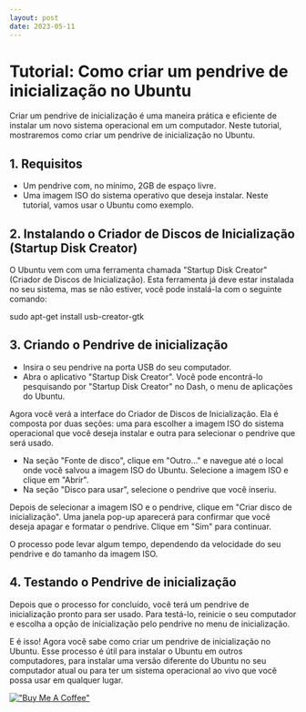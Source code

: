 ```yaml
---
layout: post
date: 2023-05-11
---
```


# Tutorial: Como criar um pendrive de inicialização no Ubuntu

Criar um pendrive de inicialização é uma maneira prática e eficiente de instalar um novo sistema operacional em um computador. Neste tutorial, mostraremos como criar um pendrive de inicialização no Ubuntu. 

## 1. Requisitos

- Um pendrive com, no mínimo, 2GB de espaço livre.
- Uma imagem ISO do sistema operativo que deseja instalar. Neste tutorial, vamos usar o Ubuntu como exemplo.

## 2. Instalando o Criador de Discos de Inicialização (Startup Disk Creator)

O Ubuntu vem com uma ferramenta chamada "Startup Disk Creator" (Criador de Discos de Inicialização). Esta ferramenta já deve estar instalada no seu sistema, mas se não estiver, você pode instalá-la com o seguinte comando:

sudo apt-get install usb-creator-gtk

## 3. Criando o Pendrive de inicialização

- Insira o seu pendrive na porta USB do seu computador.
- Abra o aplicativo "Startup Disk Creator". Você pode encontrá-lo pesquisando por "Startup Disk Creator" no Dash, o menu de aplicações do Ubuntu.

Agora você verá a interface do Criador de Discos de Inicialização. Ela é composta por duas seções: uma para escolher a imagem ISO do sistema operacional que você deseja instalar e outra para selecionar o pendrive que será usado.

- Na seção "Fonte de disco", clique em "Outro..." e navegue até o local onde você salvou a imagem ISO do Ubuntu. Selecione a imagem ISO e clique em "Abrir".
- Na seção "Disco para usar", selecione o pendrive que você inseriu.

Depois de selecionar a imagem ISO e o pendrive, clique em "Criar disco de inicialização". Uma janela pop-up aparecerá para confirmar que você deseja apagar e formatar o pendrive. Clique em "Sim" para continuar.

O processo pode levar algum tempo, dependendo da velocidade do seu pendrive e do tamanho da imagem ISO.

## 4. Testando o Pendrive de inicialização

Depois que o processo for concluído, você terá um pendrive de inicialização pronto para ser usado. Para testá-lo, reinicie o seu computador e escolha a opção de inicialização pelo pendrive no menu de inicialização.

E é isso! Agora você sabe como criar um pendrive de inicialização no Ubuntu. Esse processo é útil para instalar o Ubuntu em outros computadores, para instalar uma versão diferente do Ubuntu no seu computador atual ou para ter um sistema operacional ao vivo que você possa usar em qualquer lugar.

[!["Buy Me A Coffee"](https://user-images.githubusercontent.com/1376749/120938564-50c59780-c6e1-11eb-814f-22a0399623c5.png)](https://www.buymeacoffee.com/govinda777)